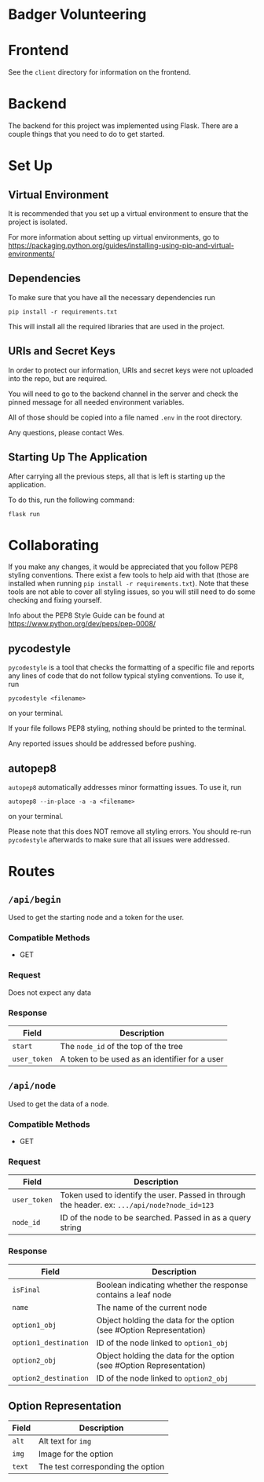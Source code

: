 # Badger Volunteering

# Frontend

See the `client` directory for information on the frontend.

# Backend

The backend for this project was implemented using Flask.
There are a couple things that you need to do to get started.

# Set Up

## Virtual Environment

It is recommended that you set up a virtual environment to ensure that the project is isolated.

For more information about setting up virtual environments, go to https://packaging.python.org/guides/installing-using-pip-and-virtual-environments/

## Dependencies

To make sure that you have all the necessary dependencies run

```
pip install -r requirements.txt
```

This will install all the required libraries that are used in the project.

## URIs and Secret Keys

In order to protect our information, URIs and secret keys were not uploaded into the repo, but are required.

You will need to go to the backend channel in the server and check the pinned message for all needed environment variables.

All of those should be copied into a file named `.env` in the root directory.

Any questions, please contact Wes.

## Starting Up The Application

After carrying all the previous steps, all that is left is starting up the application.

To do this, run the following command:

```
flask run
```

# Collaborating

If you make any changes, it would be appreciated that you follow PEP8 styling conventions. There exist a few tools to help aid with that (those are installed when running `pip install -r requirements.txt`). Note that these tools are not able to cover all styling issues, so you will still need to do some checking and fixing yourself.

Info about the PEP8 Style Guide can be found at https://www.python.org/dev/peps/pep-0008/

## pycodestyle

`pycodestyle` is a tool that checks the formatting of a specific file and reports any lines of code that do not follow typical styling conventions. To use it, run

```
pycodestyle <filename>
```

on your terminal.

If your file follows PEP8 styling, nothing should be printed to the terminal.

Any reported issues should be addressed before pushing.

## autopep8

`autopep8` automatically addresses minor formatting issues. To use it, run

```
autopep8 --in-place -a -a <filename>
```

on your terminal.

Please note that this does NOT remove all styling errors. You should re-run `pycodestyle` afterwards to make sure that all issues were addressed.

# Routes

## `/api/begin`

Used to get the starting node and a token for the user.

### Compatible Methods

* GET

### Request

Does not expect any data

### Response

| Field | Description |
| ----- | ----------- |
| `start` | The `node_id` of the top of the tree |
| `user_token` | A token to be used as an identifier for a user |

## `/api/node`

Used to get the data of a node.

### Compatible Methods

* GET

### Request

| Field | Description |
| ----- | ----------- |
| `user_token` | Token used to identify the user. Passed in through the header. ex: `.../api/node?node_id=123`|
| `node_id` | ID of the node to be searched. Passed in as a query string |

### Response

| Field | Description |
| ----- | ----------- |
| `isFinal` | Boolean indicating whether the response contains a leaf node |
| `name` | The name of the current node |
| `option1_obj` | Object holding the data for the option (see #Option Representation) |
| `option1_destination` | ID of the node linked to `option1_obj` |
| `option2_obj` | Object holding the data for the option (see #Option Representation) |
| `option2_destination` | ID of the node linked to `option2_obj` |

##  Option Representation

| Field | Description |
| ----- | ----------- |
| `alt` | Alt text for `img` |
| `img` | Image for the option |
| `text` | The test corresponding the option |
